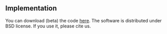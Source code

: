 ---
---

## Implementation

You can download (beta) the code
[here](http://cvssp.org/projects/maruss/new_web/download/dnnensemblescss.tar.gz).
The software is distributed under BSD license. If you use it, please cite us.
